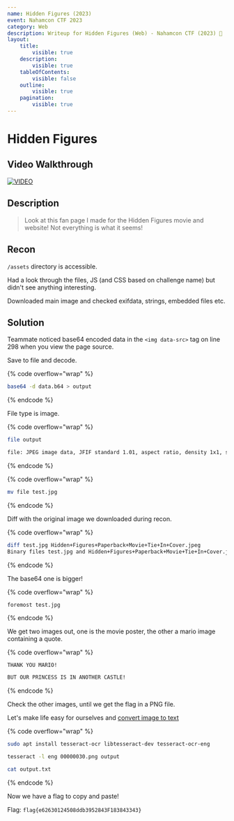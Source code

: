 ```yaml
---
name: Hidden Figures (2023)
event: Nahamcon CTF 2023
category: Web
description: Writeup for Hidden Figures (Web) - Nahamcon CTF (2023) 💜
layout:
    title:
        visible: true
    description:
        visible: true
    tableOfContents:
        visible: false
    outline:
        visible: true
    pagination:
        visible: true
---
```


# Hidden Figures

## Video Walkthrough

[![VIDEO](https://img.youtube.com/vi/XHg_sBD0-es/0.jpg)](https://www.youtube.com/watch?v=XHg_sBD0-es?t=705 "Nahamcon CTF 2023: Hidden Figures (Web)")

## Description

> Look at this fan page I made for the Hidden Figures movie and website! Not everything is what it seems!

## Recon

`/assets` directory is accessible.

Had a look through the files, JS (and CSS based on challenge name) but didn't see anything interesting.

Downloaded main image and checked exifdata, strings, embedded files etc.

## Solution

Teammate noticed base64 encoded data in the `<img data-src>` tag on line 298 when you view the page source.

Save to file and decode.

{% code overflow="wrap" %}
```bash
base64 -d data.b64 > output
```
{% endcode %}

File type is image.

{% code overflow="wrap" %}
```bash
file output

file: JPEG image data, JFIF standard 1.01, aspect ratio, density 1x1, segment length 16, baseline, precision 8, 1600x2409, components 3
```
{% endcode %}

{% code overflow="wrap" %}
```bash
mv file test.jpg
```
{% endcode %}

Diff with the original image we downloaded during recon.

{% code overflow="wrap" %}
```bash
diff test.jpg Hidden+Figures+Paperback+Movie+Tie+In+Cover.jpeg
Binary files test.jpg and Hidden+Figures+Paperback+Movie+Tie+In+Cover.jpeg differ
```
{% endcode %}

The base64 one is bigger!

{% code overflow="wrap" %}
```
foremost test.jpg
```
{% endcode %}

We get two images out, one is the movie poster, the other a mario image containing a quote.

{% code overflow="wrap" %}
```txt
THANK YOU MARIO!

BUT OUR PRINCESS IS IN ANOTHER CASTLE!
```
{% endcode %}

Check the other images, until we get the flag in a PNG file.

Let's make life easy for ourselves and [convert image to text](https://www.howtogeek.com/devops/how-to-convert-images-to-text-on-the-linux-command-line-with-ocr)

{% code overflow="wrap" %}
```bash
sudo apt install tesseract-ocr libtesseract-dev tesseract-ocr-eng

tesseract -l eng 00000030.png output

cat output.txt
```
{% endcode %}

Now we have a flag to copy and paste!

Flag: `flag{e62630124508ddb3952843F183843343}`
